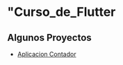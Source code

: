 #  "Curso_de_Flutter
## Algunos Proyectos

- [Aplicacion Contador](https://github.com/AngeloBruce/Curso_de_Flutter/tree/main/contador)
